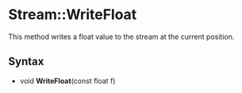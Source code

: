# Stream::WriteFloat #
This method writes a float value to the stream at the current position.

## Syntax ##
- void **WriteFloat**(const float f)
